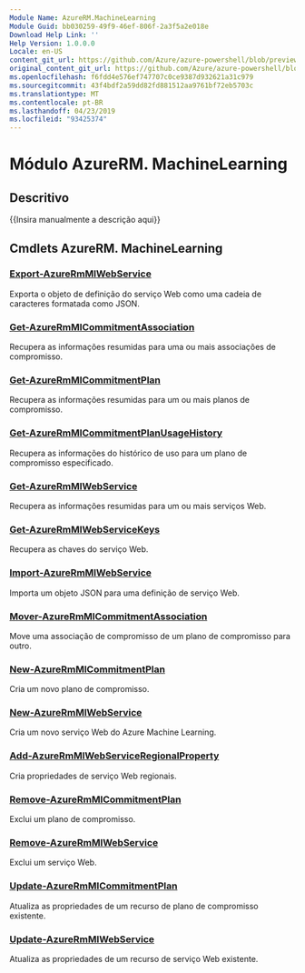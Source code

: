 ```yaml
---
Module Name: AzureRM.MachineLearning
Module Guid: bb030259-49f9-46ef-806f-2a3f5a2e018e
Download Help Link: ''
Help Version: 1.0.0.0
Locale: en-US
content_git_url: https://github.com/Azure/azure-powershell/blob/preview/src/ResourceManager/MachineLearning/Commands.MachineLearning/help/AzureRM.MachineLearning.md
original_content_git_url: https://github.com/Azure/azure-powershell/blob/preview/src/ResourceManager/MachineLearning/Commands.MachineLearning/help/AzureRM.MachineLearning.md
ms.openlocfilehash: f6fdd4e576ef747707c0ce9387d932621a31c979
ms.sourcegitcommit: 43f4bdf2a59dd82fd881512aa9761bf72eb5703c
ms.translationtype: MT
ms.contentlocale: pt-BR
ms.lasthandoff: 04/23/2019
ms.locfileid: "93425374"
---
```

# Módulo AzureRM. MachineLearning
## Descritivo
{{Insira manualmente a descrição aqui}}

## Cmdlets AzureRM. MachineLearning
### [Export-AzureRmMlWebService](Export-AzureRmMlWebService.md)
Exporta o objeto de definição do serviço Web como uma cadeia de caracteres formatada como JSON.

### [Get-AzureRmMlCommitmentAssociation](Get-AzureRmMlCommitmentAssociation.md)
Recupera as informações resumidas para uma ou mais associações de compromisso.

### [Get-AzureRmMlCommitmentPlan](Get-AzureRmMlCommitmentPlan.md)
Recupera as informações resumidas para um ou mais planos de compromisso.

### [Get-AzureRmMlCommitmentPlanUsageHistory](Get-AzureRmMlCommitmentPlanUsageHistory.md)
Recupera as informações do histórico de uso para um plano de compromisso especificado.

### [Get-AzureRmMlWebService](Get-AzureRmMlWebService.md)
Recupera as informações resumidas para um ou mais serviços Web.

### [Get-AzureRmMlWebServiceKeys](Get-AzureRmMlWebServiceKeys.md)
Recupera as chaves do serviço Web.

### [Import-AzureRmMlWebService](Import-AzureRmMlWebService.md)
Importa um objeto JSON para uma definição de serviço Web.

### [Mover-AzureRmMlCommitmentAssociation](Move-AzureRmMlCommitmentAssociation.md)
Move uma associação de compromisso de um plano de compromisso para outro.

### [New-AzureRmMlCommitmentPlan](New-AzureRmMlCommitmentPlan.md)
Cria um novo plano de compromisso.

### [New-AzureRmMlWebService](New-AzureRmMlWebService.md)

Cria um novo serviço Web do Azure Machine Learning.

### [Add-AzureRmMlWebServiceRegionalProperty](Add-AzureRmMlWebServiceRegionalProperty.md)
Cria propriedades de serviço Web regionais.

### [Remove-AzureRmMlCommitmentPlan](Remove-AzureRmMlCommitmentPlan.md)
Exclui um plano de compromisso.

### [Remove-AzureRmMlWebService](Remove-AzureRmMlWebService.md)
Exclui um serviço Web.

### [Update-AzureRmMlCommitmentPlan](Update-AzureRmMlCommitmentPlan.md)
Atualiza as propriedades de um recurso de plano de compromisso existente.

### [Update-AzureRmMlWebService](Update-AzureRmMlWebService.md)
Atualiza as propriedades de um recurso de serviço Web existente.

